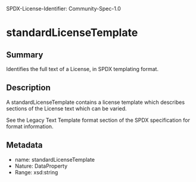 SPDX-License-Identifier: Community-Spec-1.0

# standardLicenseTemplate

## Summary

Identifies the full text of a License, in SPDX templating format.

## Description

A standardLicenseTemplate contains a license template which describes sections
of the License text which can be varied.

See the Legacy Text Template format section of the SPDX specification for
format information.

## Metadata

- name: standardLicenseTemplate
- Nature: DataProperty
- Range: xsd:string
